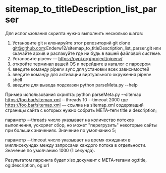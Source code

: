 # sitemap_to_titleDescription_list_parser
Для использования скрипта нужно выполнить несколько шагов:
1. Установите git  и клонируйте этот репозиторий
git clone git@github.com:Enderw12/sitemap_to_titleDescription_list_parser.git
или скачайте архив и распакуйте где ни будь в вашей файловой системе.
2. Установите pipenv — https://pypi.org/project/pipenv/
3. откройте терминал вашей OS и перейдите в каталог с парсером
4. введите команду pipenv sync для установки всех зависимостей
5. введите команду  для активации виртуального окружения
    pipenv shell
6. введите для вывода подсказки
    python parseMeta.py --help

Пример использования скрипта:
    python parseMeta.py --sitemap https://foo.bar/sitemap.xml --threads 10 --timeout 2000
где https://foo.bar/sitemap.xml — ссылка на sitemap.xml
содержащий страницы сайта с которых нужно собрать МЕТА-теги title и description;

параметр --threads число указывает на количество потоков выполнения,
ускоряет сбор, но может "перегрузить" некоторые сайты при больших значениях.
Значение по умолчанию 5;

параметр --timeout число указывает на время ожидания в миллисекундах
между запросами каждого потока в отдельности.
Значение по умолчанию 1000 (1 секунда).

Результатом парсинга будет xlsx документ с МЕТА-тегами og:title, og:description, og:url
